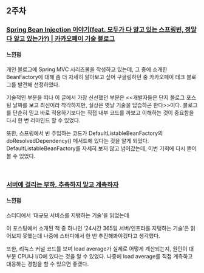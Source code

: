 ## 2주차

### [Spring Bean Injection 이야기(feat. 모두가 다 알고 있는 스프링빈, 정말 다 알고 있는가?) | 카카오페이 기술 블로그](https://tech.kakaopay.com/post/martin-dev-honey-tip-2/)

#### 느낀점

개인 블로그에 Spring MVC 시리즈물을 작성하고 있는데, 그 중에 소개한 BeanFactory에 대해 좀 더 자세히 알아보고 싶어 구글링하던 중 카카오페이 테크 블로그를 발견해 선정하였다.

기술적인 부분을 떠나 이 글에서 가장 신선했던 부분은 <<개발자들은 단지 블로그 포스팅 날짜를 보고 최신이라 착각하지만, 실상은 옛날 기술을 답습하곤 한다>>이다. 블로그를 단순히 믿고 바로 적용하기보다는 직접 내부 코드를 까보고 이해하는 것이 중요함을 다시 한 번 리마인드 할 수 있었다.

또한, 스프링에서 빈 주입하는 코드가 DefaultListableBeanFactory의 doResolvedDependency() 메서드에 있다는 것을 알게 되었다. DefaultListableBeanFactory를 자세히 보지 않고 넘어갔는데, 이번 기회에 다시 뜯어볼 수 있었다.

<br>

### [서버에 걸리는 부하, 추측하지 말고 계측하자](https://injae-kim.github.io/dev/2020/07/09/how-to-check-single-server-load-average.html)

#### 느낀점

스터디에서 ‘대규모 서비스를 지탱하는 기술’을 읽었는데

이 포스팅에서 소개된 책 중 하나인 ‘24시간 365일 서버/인프라를 지탱하는 기술’은 읽어보지 못했는데 나중에 스터디에서 한 번 추진해봐야겠다고 생각했다.

또한, 리눅스 커널 코드를 보며 load average가 실제로 어떻게 계산되는지, 원인이 대부분 CPU나 I/O에 있다는 것을 알 수 있었다. 나중에 load average를 직접 계측하고 대응하는 경험을 할 수 있으면 좋겠다.
